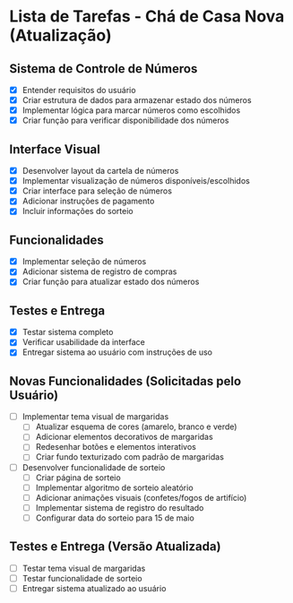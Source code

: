 # Lista de Tarefas - Chá de Casa Nova (Atualização)

## Sistema de Controle de Números
- [x] Entender requisitos do usuário
- [x] Criar estrutura de dados para armazenar estado dos números
- [x] Implementar lógica para marcar números como escolhidos
- [x] Criar função para verificar disponibilidade dos números

## Interface Visual
- [x] Desenvolver layout da cartela de números
- [x] Implementar visualização de números disponíveis/escolhidos
- [x] Criar interface para seleção de números
- [x] Adicionar instruções de pagamento
- [x] Incluir informações do sorteio

## Funcionalidades
- [x] Implementar seleção de números
- [x] Adicionar sistema de registro de compras
- [x] Criar função para atualizar estado dos números

## Testes e Entrega
- [x] Testar sistema completo
- [x] Verificar usabilidade da interface
- [x] Entregar sistema ao usuário com instruções de uso

## Novas Funcionalidades (Solicitadas pelo Usuário)
- [ ] Implementar tema visual de margaridas
  - [ ] Atualizar esquema de cores (amarelo, branco e verde)
  - [ ] Adicionar elementos decorativos de margaridas
  - [ ] Redesenhar botões e elementos interativos
  - [ ] Criar fundo texturizado com padrão de margaridas

- [ ] Desenvolver funcionalidade de sorteio
  - [ ] Criar página de sorteio
  - [ ] Implementar algoritmo de sorteio aleatório
  - [ ] Adicionar animações visuais (confetes/fogos de artifício)
  - [ ] Implementar sistema de registro do resultado
  - [ ] Configurar data do sorteio para 15 de maio

## Testes e Entrega (Versão Atualizada)
- [ ] Testar tema visual de margaridas
- [ ] Testar funcionalidade de sorteio
- [ ] Entregar sistema atualizado ao usuário
